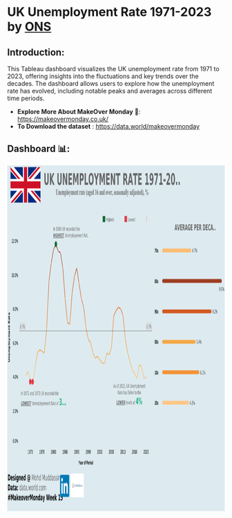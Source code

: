 # UK Unemployment Rate 1971-2023 by [ONS](https://www.ons.gov.uk/employmentandlabourmarket/peoplenotinwork/unemployment/timeseries/mgsx/lms)

## Introduction: 
This Tableau dashboard visualizes the UK unemployment rate from 1971 to 2023, offering insights into the fluctuations and key trends over the decades. The dashboard allows users to explore how the unemployment rate has evolved, including notable peaks and averages across different time periods.

- **Explore More About MakeOver Monday** 🔗: https://makeovermonday.co.uk/
- **To Download the dataset** : https://data.world/makeovermonday

## Dashboard 📊: 
<div align="center">
    <img src="https://github.com/mohd-muddassir99/MakeoverMonday-TableauProjects/blob/main/UK%20Unemployment%20Rate%201971-2023-%20%23MOM%20w15%20%202024/MakeoverMonday%20w15%20-%202024%20challenge.png" width="1200px" height="800px">
</div> 
